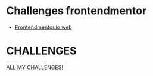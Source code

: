 # Challenges frontendmentor


- [Frontendmentor.io web](https://www.frontendmentor.io/challenges)



# CHALLENGES

[ALL MY CHALLENGES!](https://github.com/JonathanManzanoDiaz/frontendmentor/tree/gh-pages)
